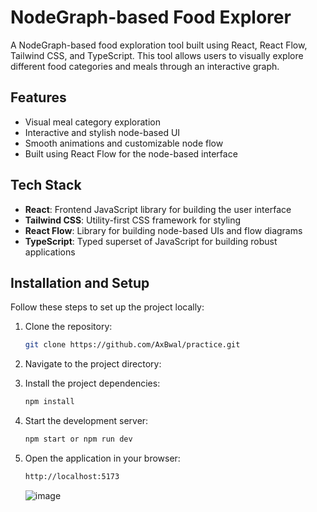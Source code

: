 # NodeGraph-based Food Explorer

A NodeGraph-based food exploration tool built using React, React Flow, Tailwind CSS, and TypeScript. This tool allows users to visually explore different food categories and meals through an interactive graph.

## Features

- Visual meal category exploration
- Interactive and stylish node-based UI
- Smooth animations and customizable node flow
- Built using React Flow for the node-based interface

## Tech Stack

- **React**: Frontend JavaScript library for building the user interface
- **Tailwind CSS**: Utility-first CSS framework for styling
- **React Flow**: Library for building node-based UIs and flow diagrams
- **TypeScript**: Typed superset of JavaScript for building robust applications

## Installation and Setup

Follow these steps to set up the project locally:

1. Clone the repository:

    ```bash
    git clone https://github.com/AxBwal/practice.git
    ```

2. Navigate to the project directory:

3. Install the project dependencies:

    ```bash
    npm install
    ```

4. Start the development server:

    ```bash
    npm start or npm run dev
    ```

5. Open the application in your browser:

    ```bash
    http://localhost:5173
    ```

    ![image](https://github.com/user-attachments/assets/8d124865-7261-4b96-bd3e-c12b334a6001)



